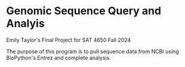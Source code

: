 # Genomic Sequence Query and Analyis
Emily Taylor's Final Project for SAT 4650
Fall 2024

The purpose of this program is to pull sequence data from NCBI using BioPython's Entrez and complete analysis.
